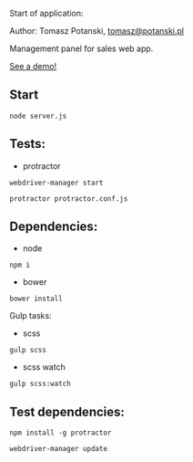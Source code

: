 Start of application:

Author: Tomasz Potanski, tomasz@potanski.pl

Management panel for sales web app.

[See a demo!](WinkFolder/demo.mp4)

Start
-----

```
node server.js
```

Tests:
------

- protractor

```
webdriver-manager start
```

```
protractor protractor.conf.js
```

Dependencies:
-------------

- node

```
npm i
```

- bower

```
bower install
```

Gulp tasks:
- scss

```
gulp scss
```

- scss watch

```
gulp scss:watch
```

Test dependencies:
------------------

```
npm install -g protractor
```

```
webdriver-manager update
```